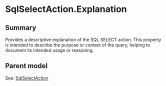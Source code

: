 # SqlSelectAction.Explanation

## Summary

Provides a descriptive explanation of the SQL SELECT action.
This property is intended to describe the purpose or context of the query,
helping to document its intended usage or reasoning.

## Parent model

See: [SqlSelectAction](SqlSelectAction.md)